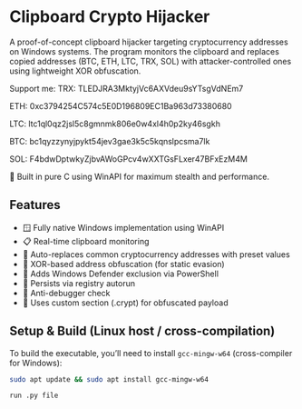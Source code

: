 # Clipboard Crypto Hijacker

A proof-of-concept clipboard hijacker targeting cryptocurrency addresses on Windows systems. The program monitors the clipboard and replaces copied addresses (BTC, ETH, LTC, TRX, SOL) with attacker-controlled ones using lightweight XOR obfuscation.

Support me:
TRX: TLEDJRA3MktyjVc6AXVdeu9sYTsgVdNEm7

ETH: 0xc3794254C574c5E0D196809EC1Ba963d73380680

LTC: ltc1ql0qz2jsl5c8gmnmk806e0w4xl4h0p2ky46sgkh

BTC: bc1qyzzynyjpykt54jev3gae3k5c5kqnslpcsma7lk

SOL: F4bdwDptwkyZjbvAWoGPcv4wXXTGsFLxer47BFxEzM4M

🧠 Built in pure C using WinAPI for maximum stealth and performance.

## Features

- 🪟 Fully native Windows implementation using WinAPI
- 📋 Real-time clipboard monitoring
- 🔁 Auto-replaces common cryptocurrency addresses with preset values
- 🔐 XOR-based address obfuscation (for static evasion)
- 🦠 Adds Windows Defender exclusion via PowerShell
- 🔁 Persists via registry autorun
- 🚫 Anti-debugger check
- 🔧 Uses custom section (.crypt) for obfuscated payload

## Setup & Build (Linux host / cross-compilation)

To build the executable, you’ll need to install `gcc-mingw-w64` (cross-compiler for Windows):

```bash
sudo apt update && sudo apt install gcc-mingw-w64

run .py file
